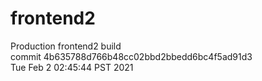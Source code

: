 # frontend2  
Production frontend2 build  
commit 4b635788d766b48cc02bbd2bbedd6bc4f5ad91d3  
Tue Feb 2 02:45:44 PST 2021  
